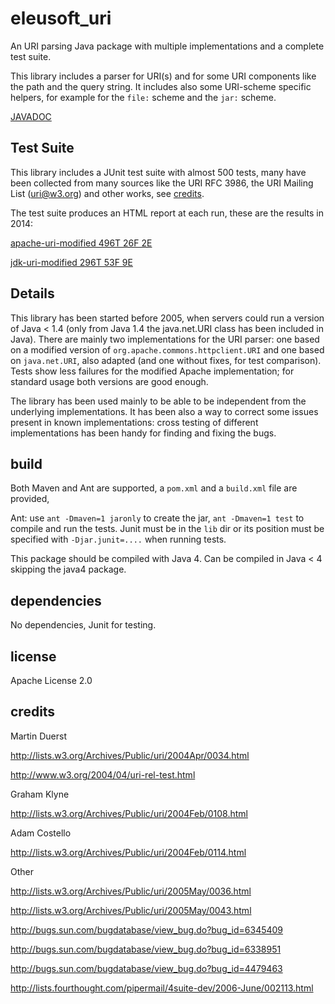 eleusoft_uri
============

An URI parsing Java package with multiple implementations and a complete test suite.

This library includes a parser for URI(s) and for some URI components like the path and the query string. It includes also some URI-scheme specific helpers, for example for the `file:` scheme and the `jar:` scheme.

[JAVADOC](http://eleumik.github.io/eleusoft_uri/javadoc/)

Test Suite
----------

This library includes a JUnit test suite with almost 500 tests, many have been collected from many sources like the URI RFC 3986, the URI Mailing List (uri@w3.org) and other works, see [credits](#credits). 

The test suite produces an HTML report at each run, these are the results in 2014:

[apache-uri-modified 496T 26F 2E](http://eleumik.github.io/eleusoft_uri/testresult/uriResults_T496_F26_E2_org.eleusoft.uri.apache.ApacheURIProvider$ApacheURI_2014-01-08T01-33.html)

[jdk-uri-modified 296T 53F 9E](http://eleumik.github.io/eleusoft_uri/testresult/uriResults_T496_F53_E9_org.eleusoft.uri.java4.Java4URIProvider$JDK14URI_2014-01-08T01-33.html)




Details
-------

This library has been started before 2005, when servers could run a version of Java < 1.4 (only from Java 1.4 the java.net.URI class has been included in Java). There are mainly two implementations for the URI parser: one based on a modified version of `org.apache.commons.httpclient.URI` and one based on `java.net.URI`, also adapted (and one without fixes, for test comparison). Tests show less failures for the modified Apache implementation; for standard usage both versions are good enough.

The library has been used mainly to be able to be independent from the underlying implementations. It has been also a way to correct some issues present in known implementations: cross testing of different implementations has been handy for finding and fixing the bugs.



build
-----

Both Maven and Ant are supported, a `pom.xml` and a `build.xml` file are provided, 

Ant: use `ant -Dmaven=1 jaronly` to create the jar, `ant -Dmaven=1 test` to compile and run the tests. Junit must be in the `lib` dir or its position must be specified with `-Djar.junit=....` when running tests.

This package should be compiled with Java 4. Can be compiled in Java < 4 skipping the java4 package.


dependencies
------------

No dependencies, Junit for testing. 

license
-------

Apache License 2.0

credits
-------

Martin Duerst

http://lists.w3.org/Archives/Public/uri/2004Apr/0034.html

http://www.w3.org/2004/04/uri-rel-test.html

Graham Klyne

http://lists.w3.org/Archives/Public/uri/2004Feb/0108.html

Adam Costello

http://lists.w3.org/Archives/Public/uri/2004Feb/0114.html

Other

http://lists.w3.org/Archives/Public/uri/2005May/0036.html

http://lists.w3.org/Archives/Public/uri/2005May/0043.html

http://bugs.sun.com/bugdatabase/view_bug.do?bug_id=6345409

http://bugs.sun.com/bugdatabase/view_bug.do?bug_id=6338951

http://bugs.sun.com/bugdatabase/view_bug.do?bug_id=4479463

http://lists.fourthought.com/pipermail/4suite-dev/2006-June/002113.html






